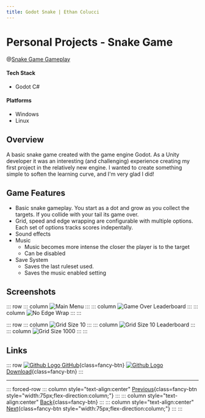 ```yaml
---
title: Godot Snake | Ethan Colucci
---
```


# Personal Projects - Snake Game

@[Snake Game Gameplay](https://www.youtube.com/watch?v=vgbVjNn0qt4)

#### Tech Stack
- Godot C#

#### Platforms
- Windows
- Linux

## Overview

A basic snake game created with the game engine Godot. As a Unity developer it was an interesting (and challenging) experience creating my first project in the relatively new engine. I wanted to create something simple to soften the learning curve, and I'm very glad I did!

## Game Features
- Basic snake gameplay. You start as a dot and grow as you collect the targets. If you collide with your tail its game over.
- Grid, speed and edge wrapping are configurable with multiple options. Each set of options tracks scores indepentally.
- Sound effects
- Music
  - Music becomes more intense the closer the player is to the target
  - Can be disabled
- Save System
  - Saves the last ruleset used.
  - Saves the music enabled setting

## Screenshots

::: row
::: column
![Main Menu](/images/projects/personal/snake-game/special-snake-main-menu.jpg)
:::
::: column
![Game Over Leaderboard](/images/projects/personal/snake-game/special-snake-leaderboard.jpg)
:::
::: column
![No Edge Wrap](/images/projects/personal/snake-game/special-snake-no-edge-wrap.jpg)
:::
:::

::: row
::: column
![Grid Size 10](/images/projects/personal/snake-game/special-snake-grid-10.jpg)
:::
::: column
![Grid Size 10 Leaderboard](/images/projects/personal/snake-game/special-snake-grid-10-leaderboard.jpg)
:::
::: column
![Grid Size 1000](/images/projects/personal/snake-game/special-snake-grid-1000.jpg)
:::
:::

## Links
::: row
[![Github Logo](/icons/github-mark-white.svg) GitHub](https://github.com/Ethanol2/Snake-Game){class=fancy-btn}
[![Github Logo](/icons/github-mark-white.svg) Download](https://github.com/Ethanol2/Snake-Game/releases/tag/Release){class=fancy-btn}
:::

---

::: forced-row
::: column style="text-align:center"
[Previous](/projects/personal/static-site-generator.html){class=fancy-btn style="width:75px;flex-direction:column;"}
:::
::: column style="text-align:center"
[Back](/./#Freelance-and-Personal){class=fancy-btn}
:::
::: column style="text-align:center"
[Next](/projects/personal/sudoku.html){class=fancy-btn style="width:75px;flex-direction:column;"}
:::
:::
